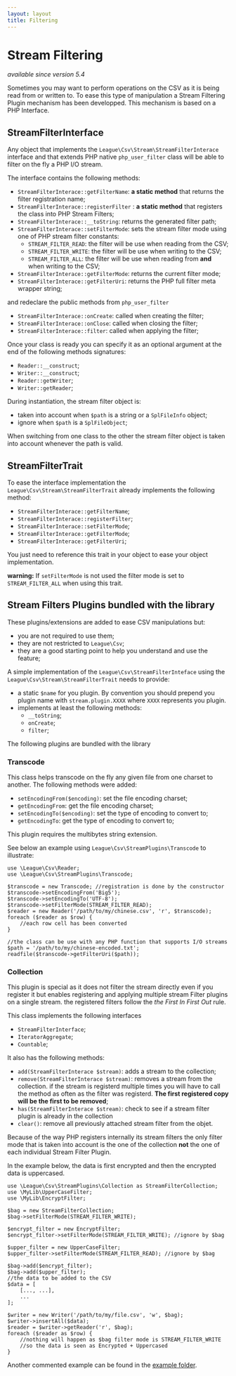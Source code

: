 ```yaml
---
layout: layout
title: Filtering
---
```


# Stream Filtering

*available since version 5.4*

Sometimes you may want to perform operations on the CSV as it is being read from or written to. To ease this type of manipulation a Stream Filtering Plugin mechanism has been developped. This mechanism is based on a PHP Interface.

## StreamFilterInterface

Any object that implements the `League\Csv\Stream\StreamFilterInterace` interface and that extends PHP native `php_user_filter` class will be able to filter on the fly a PHP I/O stream.

The interface contains the following methods:

* `StreamFilterInterace::getFilterName`: **a static method** that returns the filter registration name;
* `StreamFilterInterace::registerFilter` : **a static method** that registers the class into PHP Stream Filters;
* `StreamFilterInterace::__toString`: returns the generated filter path;
* `StreamFilterInterace::setFilterMode`: sets the stream filter mode using one of PHP stream filter constants: 
	* `STREAM_FILTER_READ`: the filter will be use when reading from the CSV;
	* `STREAM_FILTER_WRITE`: the filter will be use when writing to the CSV;
	* `STREAM_FILTER_ALL`: the filter will be use when reading from **and**  when writing to the CSV;
* `StreamFilterInterace::getFilterMode`: returns the current filter mode;
* `StreamFilterInterace::getFilterUri`: returns the PHP full filter meta wrapper string;

and redeclare the public methods from `php_user_filter`

* `StreamFilterInterace::onCreate`: called when creating the filter;
* `StreamFilterInterace::onClose`: called when closing the filter;
* `StreamFilterInterace::filter`: called when applying the filter;

Once your class is ready you can specify it as an optional argument at the end of the following methods signatures:

* `Reader::__construct`;
* `Writer::__construct`;
* `Reader::getWriter`;
* `Writer::getReader`;

During instantiation, the stream filter object is:

* taken into account when `$path` is a string or a `SplFileInfo` object;
* ignore when `$path` is a `SplFileObject`;

When switching from one class to the other the stream filter object is taken into account whenever the path is valid.


## StreamFilterTrait

To ease the interface implementation the `League\Csv\Stream\StreamFilterTrait` already implements the following method:

* `StreamFilterInterace::getFilterName`;
* `StreamFilterInterace::registerFilter`;
* `StreamFilterInterace::setFilterMode`;
* `StreamFilterInterace::getFilterMode`;
* `StreamFilterInterace::getFilterUri`;

You just need to reference this trait in your object to ease your object implementation.

<p class="message-warning"><strong>warning:</strong> If <code>setFilterMode</code> is not used the filter mode is set to <code>STREAM_FILTER_ALL</code> when using this trait.</p>

## Stream Filters Plugins bundled with the library

These plugins/extensions are added to ease CSV manipulations but:

* you are not required to use them;
* they are not restricted to `League\Csv`;
* they are a good starting point to help you understand and use the feature;

A simple implementation of the `League\Csv\StreamFilterInteface` using the `League\Csv\Stream\StreamFilterTrait` needs to provide:

* a static `$name` for you plugin. By convention you should prepend you plugin name with `stream.plugin.XXXX` where `XXXX` represents you plugin.
* implements at least the following methods: 
	* `__toString`;
	* `onCreate`;
	* `filter`;

The following plugins are bundled with the library

### Transcode

This class helps transcode on the fly any given file from one charset to another.
The following methods were added:

* `setEncodingFrom($encoding)`: set the file encoding charset;
* `getEncodingFrom`: get the file encoding charset;
* `setEncodingTo($encoding)`: set the type of encoding to convert to;
* `getEncodingTo`: get the type of encoding to convert to;

This plugin requires the multibytes string extension.

See below an example using `League\Csv\StreamPlugins\Transcode` to illustrate:

~~~.language-php
use \League\Csv\Reader;
use \League\Csv\StreamPlugins\Transcode;

$transcode = new Transcode; //registration is done by the constructor
$transcode->setEncodingFrom('Big5');
$transcode->setEncodingTo('UTF-8');
$transcode->setFilterMode(STREAM_FILTER_READ);
$reader = new Reader('/path/to/my/chinese.csv', 'r', $transcode);
foreach ($reader as $row) {
	//each row cell has been converted
}

//the class can be use with any PHP function that supports I/O streams
$path = '/path/to/my/chinese-encoded.txt';
readfile($transcode->getFilterUri($path));
~~~

### Collection

This plugin is special as it does not filter the stream directly even if you register it but enables registering and applying multiple stream Filter plugins on a single stream. the registered filters follow the *the First In First Out* rule.

This class implements the following interfaces

* `StreamFilterInterface`;
* `IteratorAggregate`;
* `Countable`;

It also has the following methods:

* `add(StreamFilterInterace $stream)`: adds a stream to the collection;
* `remove(StreamFilterInterace $stream)`: removes a stream from the collection. if the stream is registerd multiple times you will have to call the method as often as the filter was registerd. **The first registered copy will be the first to be removed**;
* `has(StreamFilterInterace $stream)`: check to see if a stream filter plugin is already in the collection
* `clear()`: remove all previously attached stream filter from the objet.

Because of the way PHP registers internally its stream filters the only filter mode that is taken into account is the one of the collection **not** the one of each individual Stream Filter Plugin.

In the example below, the data is first encrypted and then the encrypted data is uppercased.

~~~.language-php
use \League\Csv\StreamPlugins\Collection as StreamFilterCollection;
use \MyLib\UpperCaseFilter;
use \MyLib\EncryptFilter;

$bag = new StreamFilterCollection;
$bag->setFilterMode(STREAM_FILTER_WRITE);

$encrypt_filter = new EncryptFilter;
$encrypt_filter->setFilterMode(STREAM_FILTER_WRITE); //ignore by $bag

$upper_filter = new UpperCaseFilter;
$upper_filter->setFilterMode(STREAM_FILTER_READ); //ignore by $bag

$bag->add($encrypt_filter);
$bag->add($upper_filter);
//the data to be added to the CSV
$data = [
	[..., ...],
	...
];

$writer = new Writer('/path/to/my/file.csv', 'w', $bag);
$writer->insertAll($data);
$reader = $writer->getReader('r', $bag);
foreach ($reader as $row) {
	//nothing will happen as $bag filter mode is STREAM_FILTER_WRITE
	//so the data is seen as Encrypted + Uppercased 
}
~~~

Another commented example can be found in the [example folder](https://github.com/thephpleague/csv/blob/master/examples/stream.php "Stream Filter Plugins examples").